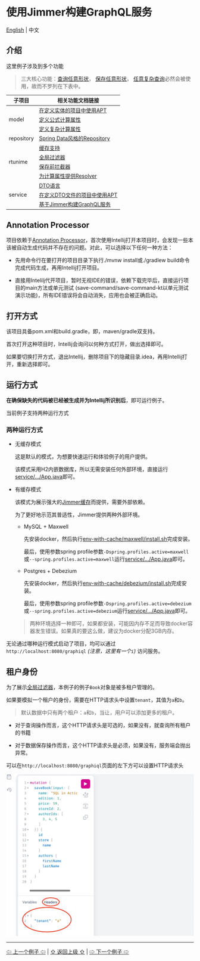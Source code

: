 # 使用Jimmer构建GraphQL服务

[English](./) | 中文

## 介绍

这里例子涉及到多个功能

> 三大核心功能：[查询任意形状](https://babyfish-ct.gitee.io/jimmer-doc/docs/quick-view/fetch/)，
[保存任意形状](https://babyfish-ct.gitee.io/jimmer-doc/docs/quick-view/fetch/)，
[任意复杂查询](https://babyfish-ct.gitee.io/jimmer-doc/docs/quick-view/dsl/)必然会被使用，故而不罗列在下表中。

<table>
<thead>
<tr>
<th>子项目</th>
<th>相关功能文档链接</th>
</tr>
</thead>
<tbody>
<tr>
<td rowspan="3">model</td>
<td>
<a href="https://babyfish-ct.gitee.io/jimmer-doc/docs/overview/apt-ksp">在定义实体的项目中使用APT</a>
</td>
</tr>
<tr>
<td>
<a href="https://babyfish-ct.gitee.io/jimmer-doc/docs/mapping/advanced/calculated/formula">定义公式计算属性</a>
</td>
</tr>
<tr>
<td>
<a href="https://babyfish-ct.gitee.io/jimmer-doc/docs/mapping/advanced/calculated/transient">定义复杂计算属性</a>
</td>
</tr>
<tr>
<td>repository</td>
<td>
<a href="https://babyfish-ct.gitee.io/jimmer-doc/docs/spring/repository/">Spring Data风格的Repository</a>
</td>
</tr>
<tr>
</tr>
<tr>
<tr>
<td rowspan="4">rtunime</td>
<td>
<a href="https://babyfish-ct.gitee.io/jimmer-doc/docs/cache/">缓存支持</a>
</td>
</tr>
<tr>
<td>
<a href="https://babyfish-ct.gitee.io/jimmer-doc/docs/query/global-filter/">全局过滤器</a>
</td>
</tr>
<tr>
<td>
<a href="https://babyfish-ct.gitee.io/jimmer-doc/docs/mutation/draft-interceptor">保存前拦截器</a>
</td>
</tr>
<tr>
<td>
<a href="https://babyfish-ct.gitee.io/jimmer-doc/docs/mapping/advanced/calculated/transient">为计算属性提供Resolver</a></td>
</tr>
<tr>
<td rowspan="3">service</td>
<td>
<a href="https://babyfish-ct.gitee.io/jimmer-doc/docs/object/view/dto-language">DTO语言</a>
</td>
</tr>
<tr>
<td><a href="https://babyfish-ct.gitee.io/jimmer-doc/docs/overview/apt-ksp">在定义DTO文件的项目中使用APT</a></td>
</tr>
<tr>
<td>
<a href="https://babyfish-ct.gitee.io/jimmer-doc/docs/graphql/">基于Jimmer构建GraphQL服务</a>
</td>
</tr>
</tbody>
</table>

## Annotation Processor

项目依赖于[Annotation Processor](https://www.jetbrains.com/help/idea/annotation-processors-support.html)，首次使用Intellij打开本项目时，会发现一些本该被自动生成代码并不存在的问题。对此，可以选择以下任何一种方法：
 
-   先用命令行在要打开的项目目录下执行./mvnw install或./gradlew build命令完成代码生成，再用Intellij打开项目。
 
-   直接用Intelilj代开项目，暂时无视IDE的错误，依赖下载完毕后，直接运行项目的main方法或单元测试 (save-command/save-command-kt以单元测试演示功能)，所有IDE错误将会自动消失，应用也会被正确启动。

## 打开方式

该项目具备pom.xml和build.gradle，即，maven/gradle双支持。

首次打开这种项目时，Intellij会询问以何种方式打开，做出选择即可。

如果要切换打开方式，退出Intellij，删除项目下的隐藏目录.idea，再用Intellij打开，重新选择即可。

## 运行方式

**在确保缺失的代码被已经被生成并为Intellij所识别后**，即可运行例子。

当前例子支持两种运行方式

### 两种运行方式

-   无缓存模式

    这是默认的模式，为想要快速运行和体验例子的用户提供。
    
    该模式采用H2内嵌数据库，所以无需安装任何外部环境，直接运行[service/.../App.java](./service/src/main/java/org/babyfish/jimmer/sql/example/App.java)即可。

-   有缓存模式

    该模式为展示强大的[Jimmer缓存](https://babyfish-ct.gitee.io/jimmer-doc/docs/cache/)而提供，需要外部依赖。
    
    为了更好地示范其普适性，Jimmer提供两种外部环境。

    -   MySQL + Maxwell

        先安装docker，然后执行[env-with-cache/maxwell/install.sh](../../env-with-cache/maxwell/install.sh)完成安装。

        最后，使用参数spring profile参数`-Dspring.profiles.active=maxwell`或`--spring.profiles.active=maxwell`运行[service/.../App.java](./service/src/main/java/org/babyfish/jimmer/sql/example/App.java)即可。

    -   Postgres + Debezium

        先安装docker，然后执行[env-with-cache/debezium/install.sh](../../env-with-cache/debezium/install.sh)完成安装。

        最后，使用参数spring profile参数`-Dspring.profiles.active=debezium`或`--spring.profiles.active=debezium`运行[service/.../App.java](./service/src/main/java/org/babyfish/jimmer/sql/example/App.java)即可。

    >   两种环境选择一种即可，如果都安装，可能因内存不足而导致docker容器发生错误。如果真的要这么做，建议为docker分配3GB内存。

无论通过哪种运行模式启动了项目，均可以通过`http://localhost:8080/graphiql` *(注意，这里有一个`i`)* 访问服务。

##  租户身份

为了展示[全局过滤器](./https://babyfish-ct.gitee.io/jimmer-doc/docs/query/global-filter/)，本例子的例子`Book`对象是被多租户管理的。

如果要模拟一个租户的身份，需要在HTTP请求头中设置`tenant`，其值为`a`和`b`。

>   默认数据中只有两个租户：`a`和`b`，当让，用户可以添加更多的租户。

-   对于查询操作而言，这个HTTP请求头是可选的，如果没有，就查询所有租户的书籍

-   对于数据保存操作而言，这个HTTP请求头是必须，如果没有，服务端会抛出异常。

可以在`http://localhost:8080/graphiql`页面的左下方可以设置HTTP请求头

![tenant](../../__internal/graphiql-headers.webp)

---

[⇦ 上一个例子 ⇦](../jimmer-sql) | [⇧ 返回上级 ⇧](../) | [⇨ 下一个例子 ⇨](../jimmer-cloud)